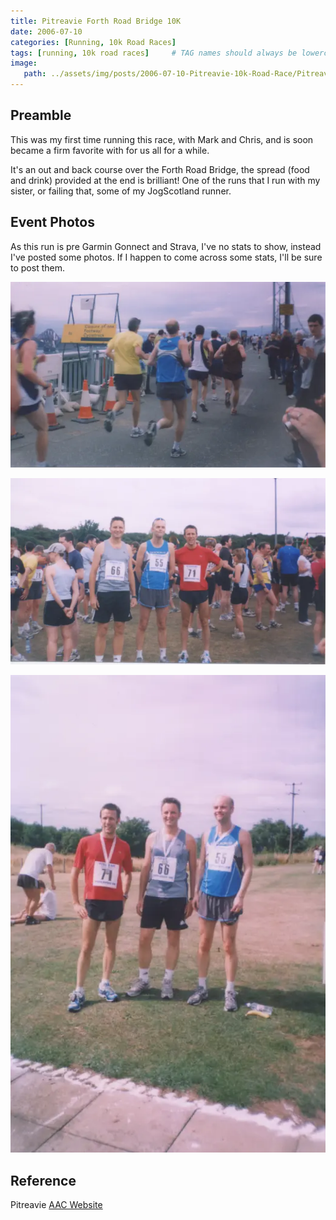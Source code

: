 ```yaml
---
title: Pitreavie Forth Road Bridge 10K
date: 2006-07-10
categories: [Running, 10k Road Races]
tags: [running, 10k road races]     # TAG names should always be lowercase
image:
   path: ../assets/img/posts/2006-07-10-Pitreavie-10k-Road-Race/Pitreavie-10K-1.webp
---
```


## Preamble

This was my first time running this race, with Mark and Chris, and is soon became a firm favorite with for us all for a while.

It's an out and back course over the Forth Road Bridge, the spread (food and drink) provided at the end is brilliant! One of the runs that I run with my sister, or failing that, some of my JogScotland runner.

## Event Photos

As this run is pre Garmin Gonnect and Strava, I've no stats to show, instead I've posted some photos. If I happen to come across some stats, I'll be sure to post them.

![Pitreavie 10K](../assets/img/posts/2006-07-10-Pitreavie-10k-Road-Race/Pitreavie-10K-2.webp)

![Pitreavie 10K](../assets/img/posts/2006-07-10-Pitreavie-10k-Road-Race/Pitreavie-10K-3.webp)

![Pitreavie 10K](../assets/img/posts/2006-07-10-Pitreavie-10k-Road-Race/Pitreavie-10K-4.webp)

## Reference

Pitreavie [AAC Website](https://pitreavie-aac.co.uk/)
